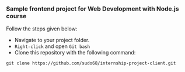### Sample frontend project for Web Development with Node.js course

Follow the steps given below:

-   Navigate to your project folder.
-   `Right-click` and open `Git bash`
-   Clone this repository with the following command:

```
git clone https://github.com/sudo68/internship-project-client.git
```
